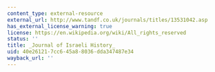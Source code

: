 ```yaml
---
content_type: external-resource
external_url: http://www.tandf.co.uk/journals/titles/13531042.asp
has_external_license_warning: true
license: https://en.wikipedia.org/wiki/All_rights_reserved
status: ''
title: _Journal of Israeli History_
uid: 40e26121-7cc6-45a8-8036-dda347487e34
wayback_url: ''
---
```

